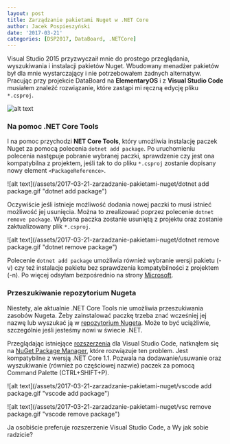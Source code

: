 ```yaml
---
layout: post
title: Zarządzanie pakietami Nuget w .NET Core
author: Jacek Pospieszyński
date: '2017-03-21'
categories: [DSP2017, DataBoard, .NETCore]
---
```

Visual Studio 2015 przyzwyczaił mnie do prostego przeglądania, wyszukiwania i instalacji pakietów Nuget. Wbudowany menadżer pakietów był dla mnie wystarczający i nie potrzebowałem żadnych alternatyw. Pracując przy projekcie DataBoard na **ElementaryOS** i z **Visual Studio Code** musiałem znaleźć rozwiązanie, które zastąpi mi ręczną edycję pliku `*.csproj`.

![alt text](/assets/2017-03-21-zarzadzanie-pakietami-nuget/nuget-logo.gif "nuget.org")

<!--more-->

### Na pomoc .NET Core Tools

I na pomoc przychodzi **NET Core Tools**, który umożliwia instalację paczek Nuget za pomocą polecenia `dotnet add package`. Po uruchomieniu polecenia następuje pobranie wybranej paczki, sprawdzenie czy jest ona kompatybilna z projektem, jeśli tak to do pliku `*.csproj` zostanie dopisany nowy element `<PackageReference>`.

![alt text](/assets/2017-03-21-zarzadzanie-pakietami-nuget/dotnet add package.gif "dotnet add package")

Oczywiście jeśli istnieje możliwość dodania nowej paczki to musi istnieć możliwość jej usunięcia. Można to zrealizować poprzez polecenie `dotnet remove package`. Wybrana paczka zostanie usuniętą z projektu oraz zostanie zaktualizowany plik `*.csproj`.

![alt text](/assets/2017-03-21-zarzadzanie-pakietami-nuget/dotnet remove package.gif "dotnet remove package")

Polecenie `dotnet add package` umożliwia również wybranie wersji pakietu (-v) czy też instalacje pakietu bez sprawdzenia kompatybilności z projektem (-n). Po więcej odsyłam bezpośrednio na strony [Microsoft](https://docs.microsoft.com/en-us/dotnet/articles/core/tools/dotnet-add-package). 


### Przeszukiwanie repozytorium Nugeta

Niestety, ale aktualnie .NET Core Tools nie umożliwia przeszukiwania zasobów Nugeta. Żeby zainstalować paczkę trzeba znać wcześniej jej nazwę lub wyszukać ją w [repozytorium Nugeta](http://www.nuget.org/). Może to być uciążliwie, szczególnie jeśli jesteśmy nowi w świecie .NET.

Przeglądając istniejące [rozszerzenia](https://marketplace.visualstudio.com/vscode) dla Visual Studio Code, natknąłem się na [NuGet Package Manager](https://marketplace.visualstudio.com/items?itemName=jmrog.vscode-nuget-package-manager), które rozwiązuje ten problem.
Jest kompatybilne z wersją .NET Core 1.1. Pozwala na dodawanie/usuwanie oraz wyszukiwanie (również po częściowej nazwie) paczek za pomocą Command Palette (CTRL+SHIFT+P).

![alt text](/assets/2017-03-21-zarzadzanie-pakietami-nuget/vscode add package.gif "vscode add package")

![alt text](/assets/2017-03-21-zarzadzanie-pakietami-nuget/vsc remove package.gif "vscode remove package")


Ja osobiście preferuje rozszerzenie Visual Studio Code, a Wy jak sobie radzicie?